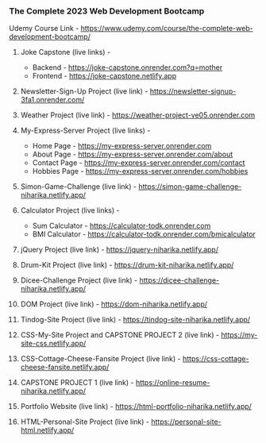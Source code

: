 ### The Complete 2023 Web Development Bootcamp

Udemy Course Link - https://www.udemy.com/course/the-complete-web-development-bootcamp/

1. Joke Capstone (live links) -

   - Backend - https://joke-capstone.onrender.com?q=mother
   - Frontend - https://joke-capstone.netlify.app

2. Newsletter-Sign-Up Project (live link) - https://newsletter-signup-3fa1.onrender.com/

3. Weather Project (live link) - https://weather-project-ve05.onrender.com

4. My-Express-Server Project (live links) -

   - Home Page - https://my-express-server.onrender.com
   - About Page - https://my-express-server.onrender.com/about
   - Contact Page - https://my-express-server.onrender.com/contact
   - Hobbies Page - https://my-express-server.onrender.com/hobbies

5. Simon-Game-Challenge (live link) - https://simon-game-challenge-niharika.netlify.app/

6. Calculator Project (live links) -

   - Sum Calculator - https://calculator-todk.onrender.com
   - BMI Calculator - https://calculator-todk.onrender.com/bmicalculator

7. jQuery Project (live link) - https://jquery-niharika.netlify.app/

8. Drum-Kit Project (live link) - https://drum-kit-niharika.netlify.app/

9. Dicee-Challenge Project (live link) - https://dicee-challenge-niharika.netlify.app/

10. DOM Project (live link) - https://dom-niharika.netlify.app/

11. Tindog-Site Project (live link) - https://tindog-site-niharika.netlify.app/

12. CSS-My-Site Project and CAPSTONE PROJECT 2 (live link) - https://my-site-css.netlify.app/

13. CSS-Cottage-Cheese-Fansite Project (live link) - https://css-cottage-cheese-fansite.netlify.app/

14. CAPSTONE PROJECT 1 (live link) - https://online-resume-niharika.netlify.app/

15. Portfolio Website (live link) - https://html-portfolio-niharika.netlify.app/

16. HTML-Personal-Site Project (live link) - https://personal-site-html.netlify.app/
